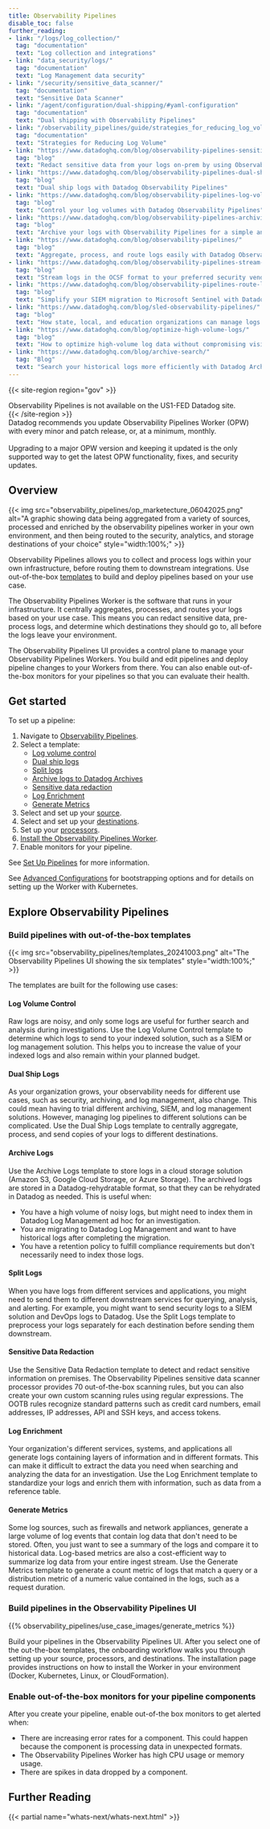 ```yaml
---
title: Observability Pipelines
disable_toc: false
further_reading:
- link: "/logs/log_collection/"
  tag: "documentation"
  text: "Log collection and integrations"
- link: "data_security/logs/"
  tag: "documentation"
  text: "Log Management data security"
- link: "/security/sensitive_data_scanner/"
  tag: "documentation"
  text: "Sensitive Data Scanner"
- link: "/agent/configuration/dual-shipping/#yaml-configuration"
  tag: "documentation"
  text: "Dual shipping with Observability Pipelines"
- link: "/observability_pipelines/guide/strategies_for_reducing_log_volume/"
  tag: "documentation"
  text: "Strategies for Reducing Log Volume"
- link: "https://www.datadoghq.com/blog/observability-pipelines-sensitive-data-redaction/"
  tag: "blog"
  text: "Redact sensitive data from your logs on-prem by using Observability Pipelines"
- link: "https://www.datadoghq.com/blog/observability-pipelines-dual-ship-logs/"
  tag: "blog"
  text: "Dual ship logs with Datadog Observability Pipelines"
- link: "https://www.datadoghq.com/blog/observability-pipelines-log-volume-control/"
  tag: "blog"
  text: "Control your log volumes with Datadog Observability Pipelines"
- link: "https://www.datadoghq.com/blog/observability-pipelines-archiving/"
  tag: "blog"
  text: "Archive your logs with Observability Pipelines for a simple and affordable migration to Datadog"
- link: "https://www.datadoghq.com/blog/observability-pipelines/"
  tag: "blog"
  text: "Aggregate, process, and route logs easily with Datadog Observability Pipelines"
- link: "https://www.datadoghq.com/blog/observability-pipelines-stream-logs-in-ocsf-format/"
  tag: "blog"
  text: "Stream logs in the OCSF format to your preferred security vendors or data lakes with Observability Pipelines"
- link: "https://www.datadoghq.com/blog/observability-pipelines-route-logs-microsoft-sentinel/"
  tag: "blog"
  text: "Simplify your SIEM migration to Microsoft Sentinel with Datadog Observability Pipelines"
- link: "https://www.datadoghq.com/blog/sled-observability-pipelines/"
  tag: "blog"
  text: "How state, local, and education organizations can manage logs flexibly and efficiently using Datadog Observability Pipelines"
- link: "https://www.datadoghq.com/blog/optimize-high-volume-logs/"
  tag: "blog"
  text: "How to optimize high-volume log data without compromising visibility"
- link: "https://www.datadoghq.com/blog/archive-search/"
  tag: "Blog"
  text: "Search your historical logs more efficiently with Datadog Archive Search"
---
```


{{< site-region region="gov" >}}
<div class="alert alert-danger">Observability Pipelines is not available on the US1-FED Datadog site.</div>
{{< /site-region >}}

<div class="alert alert-info">
Datadog recommends you update Observability Pipelines Worker (OPW) with every minor and patch release, or, at a minimum, monthly. <br><br> Upgrading to a major OPW version and keeping it updated is the only supported way to get the latest OPW functionality, fixes, and security updates.
</div>

## Overview

{{< img src="observability_pipelines/op_marketecture_06042025.png" alt="A graphic showing data being aggregated from a variety of sources, processed and enriched by the observability pipelines worker in your own environment, and then being routed to the security, analytics, and storage destinations of your choice" style="width:100%;" >}}

Observability Pipelines allows you to collect and process logs within your own infrastructure, before routing them to downstream integrations. Use out-of-the-box [templates](#build-pipelines-with-out-of-the-box-templates) to build and deploy pipelines based on your use case.

The Observability Pipelines Worker is the software that runs in your infrastructure. It centrally aggregates, processes, and routes your logs based on your use case. This means you can redact sensitive data, pre-process logs, and determine which destinations they should go to, all before the logs leave your environment.

The Observability Pipelines UI provides a control plane to manage your Observability Pipelines Workers. You build and edit pipelines and deploy pipeline changes to your Workers from there. You can also enable out-of-the-box monitors for your pipelines so that you can evaluate their health.

## Get started

To set up a pipeline:

1. Navigate to [Observability Pipelines][1].
1. Select a template:
    - [Log volume control][2]
    - [Dual ship logs][3]
    - [Split logs][4]
    - [Archive logs to Datadog Archives][5]
    - [Sensitive data redaction][6]
    - [Log Enrichment][7]
    - [Generate Metrics][8]
1. Select and set up your [source][9].
1. Select and set up your [destinations][10].
1. Set up your [processors][11].
1. [Install the Observability Pipelines Worker][14].
1. Enable monitors for your pipeline.

See [Set Up Pipelines][12] for more information.

See [Advanced Configurations][13] for bootstrapping options and for details on setting up the Worker with Kubernetes.

## Explore Observability Pipelines

### Build pipelines with out-of-the-box templates

{{< img src="observability_pipelines/templates_20241003.png" alt="The Observability Pipelines UI showing the six templates" style="width:100%;" >}}

The templates are built for the following use cases:

#### Log Volume Control

Raw logs are noisy, and only some logs are useful for further search and analysis during investigations. Use the Log Volume Control template to determine which logs to send to your indexed solution, such as a SIEM or log management solution. This helps you to increase the value of your indexed logs and also remain within your planned budget.

#### Dual Ship Logs

As your organization grows, your observability needs for different use cases, such as security, archiving, and log management, also change. This could mean having to trial different archiving, SIEM, and log management solutions. However, managing log pipelines to different solutions can be complicated. Use the Dual Ship Logs template to centrally aggregate, process, and send copies of your logs to different destinations.

#### Archive Logs

Use the Archive Logs template to store logs in a cloud storage solution (Amazon S3, Google Cloud Storage, or Azure Storage). The archived logs are stored in a Datadog-rehydratable format, so that they can be rehydrated in Datadog as needed. This is useful when:

- You have a high volume of noisy logs, but might need to index them in Datadog Log Management ad hoc for an investigation.
- You are migrating to Datadog Log Management and want to have historical logs after completing the migration.
- You have a retention policy to fulfill compliance requirements but don't necessarily need to index those logs.

#### Split Logs

When you have logs from different services and applications, you might need to send them to different downstream services for querying, analysis, and alerting. For example, you might want to send security logs to a SIEM solution and DevOps logs to Datadog. Use the Split Logs template to preprocess your logs separately for each destination before sending them downstream.

#### Sensitive Data Redaction

Use the Sensitive Data Redaction template to detect and redact sensitive information on premises. The Observability Pipelines sensitive data scanner processor provides 70 out-of-the-box scanning rules, but you can also create your own custom scanning rules using regular expressions. The OOTB rules recognize standard patterns such as credit card numbers, email addresses, IP addresses, API and SSH keys, and access tokens.

#### Log Enrichment

Your organization's different services, systems, and applications all generate logs containing layers of information and in different formats. This can make it difficult to extract the data you need when searching and analyzing the data for an investigation. Use the Log Enrichment template to standardize your logs and enrich them with information, such as data from a reference table.

#### Generate Metrics

Some log sources, such as firewalls and network appliances, generate a large volume of log events that contain log data that don't need to be stored. Often, you just want to see a summary of the logs and compare it to historical data. Log-based metrics are also a cost-efficient way to summarize log data from your entire ingest stream. Use the Generate Metrics template to generate a count metric of logs that match a query or a distribution metric of a numeric value contained in the logs, such as a request duration.

### Build pipelines in the Observability Pipelines UI

{{% observability_pipelines/use_case_images/generate_metrics %}}

Build your pipelines in the Observability Pipelines UI. After you select one of the out-the-box templates, the onboarding workflow walks you through setting up your source, processors, and destinations. The installation page provides instructions on how to install the Worker in your environment (Docker, Kubernetes, Linux, or CloudFormation).

### Enable out-of-the-box monitors for your pipeline components

After you create your pipeline, enable out-of-the box monitors to get alerted when:

- There are increasing error rates for a component. This could happen because the component is processing data in unexpected formats.
- The Observability Pipelines Worker has high CPU usage or memory usage.
- There are spikes in data dropped by a component.

## Further Reading

{{< partial name="whats-next/whats-next.html" >}}

[1]: https://app.datadoghq.com/observability-pipelines
[2]: /observability_pipelines/log_volume_control/
[3]: /observability_pipelines/dual_ship_logs/
[4]: /observability_pipelines/split_logs/
[5]: /observability_pipelines/archive_logs/
[6]: /observability_pipelines/sensitive_data_redaction/
[7]: /observability_pipelines/log_enrichment/
[8]: /observability_pipelines/set_up_pipelines/generate_metrics/
[9]: /observability_pipelines/sources/
[10]: /observability_pipelines/destinations/
[11]: /observability_pipelines/processors/
[12]: /observability_pipelines/set_up_pipelines/
[13]: /observability_pipelines/advanced_configurations/
[14]: /observability_pipelines/install_the_worker/